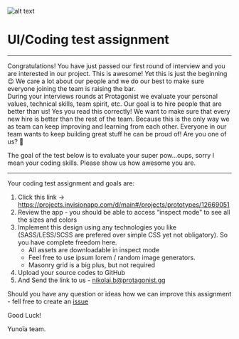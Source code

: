 ![alt text][logo]

[logo]: https://www.yunoia.com/social-logo.png "Yunoia"


# UI/Coding test assignment
____
Congratulations! You have just passed our first round of interview and you are interested in our project. This is awesome!
Yet this is just the beginning 😉 We care a lot about our people and we do our best to make sure everyone joining the team is raising the bar.  
During your interviews rounds at Protagonist we evaluate your personal values, technical skills, team spirit, etc. Our goal is to hire people that are better than us! Yes you read this correctly! 
We want to make sure that every new hire is better than the rest of the team. Because this is the only way we as team can keep improving and learning from each other. Everyone in our team wants to keep building great stuff he can be proud of! Are you one of us? 🙂  

The goal of the test below is to evaluate your super pow...oups, sorry I mean your coding skills. Please show us how awesome you are.
____

Your coding test assignment and goals are:
1. Click this link -> https://projects.invisionapp.com/d/main#/projects/prototypes/12669051
2. Review the app - you should be able to access “inspect mode” to see all the sizes and colors
3. Implement this design using any technologies you like (SASS/LESS/SCSS are prefered over simple CSS yet not obligatory). So  you have complete freedom here.
   * All assets are downloadable in inspect mode
   * Feel free to use ipsum lorem / random image generators. 
   * Masonry grid is a big plus, but not required
4. Upload your source codes to GitHub
5. And Send the link to us - nikolai.b@protagonist.gg

Should you have any question or ideas how we can improve this assignment - fell free to create an [issue](https://github.com/Yunoia/ui-coder-assignment/issues/new)

Good Luck!

Yunoïa team.
